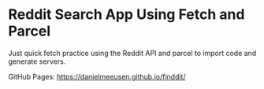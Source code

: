 # Reddit Search App Using Fetch and Parcel

Just quick fetch practice using the Reddit API and parcel to import code and generate servers.

GitHub Pages: https://danielmeeusen.github.io/finddit/
